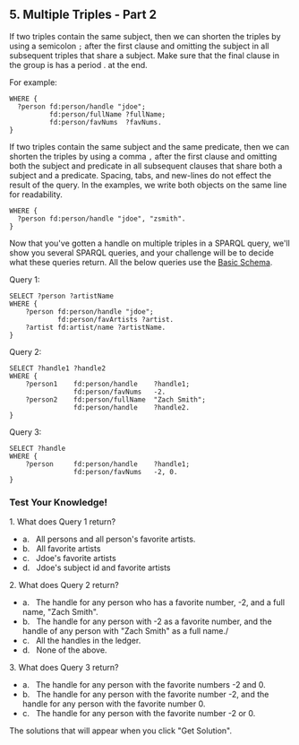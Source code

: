 ## 5. Multiple Triples - Part 2

If two triples contain the same subject, then we can shorten the triples by using a semicolon `;` after the first clause and omitting the subject in all subsequent triples that share a subject. Make sure that the final clause in the group is has a period . at the end.

For example:
```
WHERE {
  ?person fd:person/handle "jdoe";
          fd:person/fullName ?fullName;
          fd:person/favNums  ?favNums.
}
```

If two triples contain the same subject and the same predicate, then we can shorten the triples by using a comma `,` after the first clause and omitting both the subject and predicate in all subsequent clauses that share both a subject and a predicate. Spacing, tabs, and new-lines do not effect the result of the query. In the examples, we write both objects on the same line for readability.

```
WHERE {
  ?person fd:person/handle "jdoe", "zsmith".
}
```

Now that you've gotten a handle on multiple triples in a SPARQL query, we'll show you several SPARQL queries, and your challenge will be to decide what these queries return. All the below queries use the <a href="/docs/getting-started/basic-schema" target="_blank">Basic Schema</a>.

Query 1:
```
SELECT ?person ?artistName
WHERE {
    ?person fd:person/handle "jdoe";
            fd:person/favArtists ?artist.
    ?artist fd:artist/name ?artistName.
}
```

Query 2:
```
SELECT ?handle1 ?handle2
WHERE {
    ?person1    fd:person/handle    ?handle1;
                fd:person/favNums   -2.
    ?person2    fd:person/fullName  "Zach Smith";
                fd:person/handle    ?handle2. 
}
```

Query 3:
```
SELECT ?handle
WHERE {
    ?person     fd:person/handle    ?handle1;
                fd:person/favNums   -2, 0. 
}
```

<div class="challenge">
<h3>Test Your Knowledge!</h3>

<p>1. What does Query 1 return?</p>
<ul>
    <li>a. &nbsp;&nbsp;All persons and all person's favorite artists. </li>
    <li>b. &nbsp;&nbsp;All favorite artists</li>
    <li>c. &nbsp;&nbsp;Jdoe's favorite artists</li>
    <li>d. &nbsp;&nbsp;Jdoe's subject id and favorite artists</li>
</ul>
<p>2. What does Query 2 return?</p>
<ul>
    <li>a. &nbsp;&nbsp;The handle for any person who has a favorite number, -2, and a full name, "Zach Smith".</li>
    <li>b. &nbsp;&nbsp;The handle for any person with -2 as a favorite number, and the handle of any person with "Zach Smith" as a full name./ </li>
    <li>c. &nbsp;&nbsp;All the handles in the ledger.</li>
    <li>d. &nbsp;&nbsp;None of the above.</li>
</ul>
<p>3. What does Query 3 return?</p>
<ul>
    <li>a. &nbsp;&nbsp;The handle for any person with the favorite numbers -2 and 0.</li>
    <li>b. &nbsp;&nbsp;The handle for any person with the favorite number -2, and the handle for any person with the favorite number 0. </li>
    <li>c. &nbsp;&nbsp;The handle for any person with the favorite number -2 or 0.</li>
</ul>
<p>The solutions that will appear when you click "Get Solution".</p>
</div>